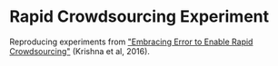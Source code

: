 # Rapid Crowdsourcing Experiment

Reproducing experiments from ["Embracing Error to Enable Rapid Crowdsourcing"](https://arxiv.org/pdf/1602.04506.pdf) (Krishna et al,
2016).
